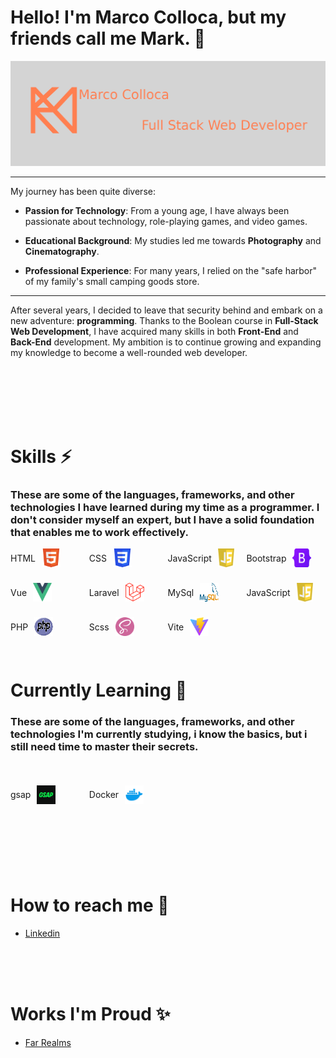 # Hello! I'm Marco Colloca, but my friends call me Mark. 👋

<img src="./imgs/BackgroundPersonale.png" alt="Intro bg" >

---

My journey has been quite diverse:

- **Passion for Technology**: From a young age, I have always been passionate about technology, role-playing games, and video games.
  
- **Educational Background**: My studies led me towards **Photography** and **Cinematography**.

- **Professional Experience**: For many years, I relied on the "safe harbor" of my family's small camping goods store.

---

After several years, I decided to leave that security behind and embark on a new adventure: **programming**. Thanks to the Boolean course in **Full-Stack Web Development**, I have acquired many skills in both **Front-End** and **Back-End** development. My ambition is to continue growing and expanding my knowledge to become a well-rounded web developer.

<br><br><br><br><br>


# Skills ⚡
### These are some of the languages, frameworks, and other technologies I have learned during my time as a programmer. I don't consider myself an expert, but I have a solid foundation that enables me to work effectively.
<div style="display: flex; flex-wrap:wrap; align-items: center; justify-content: flex-start; height:100px; margin-bottom:20px; gap:25px; max-width:800px;">
    <span style="display: flex; align-items: center; justify-content:flex-start; gap:10px; width:20%;">    
        HTML <img src="./imgs/htmlIcon.png" alt="Icon" width="30" height="30">     
    </span>
    <span style="display: flex; align-items: center; justify-content:flex-start; gap:10px; width:20%;">    
        CSS <img src="./imgs/cssIcon.png" alt="Icon" width="30" height="30">     
    </span>
    <span style="display: flex; align-items: center; justify-content:flex-start; gap:10px; width:20%;">    
        JavaScript <img src="./imgs/javascriptIcon.png" alt="Icon" width="30" height="30">     
    </span>
    <span style="display: flex; align-items: center; justify-content:flex-start; gap:10px; width:20%;">    
        Bootstrap <img src="./imgs/bootstrapIcon.png" alt="Icon" width="30" height="30">     
    </span>
    <span style="display: flex; align-items: center; justify-content:flex-start; gap:10px; width:20%;">    
        Vue <img src="./imgs/vueIcon.png" alt="Icon" width="30" height="30">     
    </span>
    <span style="display: flex; align-items: center; justify-content:flex-start; gap:10px; width:20%;">    
        Laravel <img src="./imgs/laravelIcon.png" alt="Icon" width="30" height="30">     
    </span>
    <span style="display: flex; align-items: center; justify-content:flex-start; gap:10px; width:20%;">    
        MySql <img src="./imgs/mysqlIcon.png" alt="Icon" width="30" height="30">     
    </span>
    <span style="display: flex; align-items: center; justify-content:flex-start; gap:10px; width:20%;">    
        JavaScript <img src="./imgs/javascriptIcon.png" alt="Icon" width="30" height="30">     
    </span>
    <span style="display: flex; align-items: center; justify-content:flex-start; gap:10px; width:20%;">    
        PHP <img src="./imgs/phpIcon.png" alt="Icon" width="30" height="30">     
    </span>
        <span style="display: flex; align-items: center; justify-content:flex-start; gap:10px; width:20%;">    
        Scss <img src="./imgs/scssIcon.png" alt="Icon" width="30" height="30">     
    </span>
        <span style="display: flex; align-items: center; justify-content:flex-start; gap:10px; width:20%;">    
        Vite <img src="./imgs/viteIcon.png" alt="Icon" width="30" height="30">     
    </span>
</div>

<br><br><br>

# Currently Learning 🤔
### These are some of the languages, frameworks, and other technologies I'm currently studying, i know the basics, but i still need time to master their secrets.
<div style="display: flex; flex-wrap:wrap; align-items: center; justify-content: flex-start; height:100px; margin-bottom:20px; gap:25px; max-width:800px;">
    <span style="display: flex; align-items: center; justify-content:flex-start; gap:10px; width:20%;">    
        gsap <img src="./imgs/gsapIcon.png" alt="Icon" width="30" height="30">     
    </span>
    <span style="display: flex; align-items: center; justify-content:flex-start; gap:10px; width:20%;">    
        Docker <img src="./imgs/DockerIcon.png" alt="Icon" width="30" height="30">     
    </span>
</div>

<br><br><br>

# How to reach me 🔭

- <a href="https://www.linkedin.com/in/marco-colloca-35ab28314/">Linkedin</a>


<br><br><br>

# Works I'm Proud ✨
- <a href="https://farrealms.netlify.app/">Far Realms</a>

<!--
**MarcoColloca/MarcoColloca** is a ✨ _special_ ✨ repository because its `README.md` (this file) appears on your GitHub profile.

Here are some ideas to get you started:

- 🔭 I’m currently working on ...
- 🌱 I’m currently learning ...
- 👯 I’m looking to collaborate on ...
- 🤔 I’m looking for help with ...
- 💬 Ask me about ...
- 📫 How to reach me: ...
- 😄 Pronouns: ...
- ⚡ Fun fact: ...
-->
